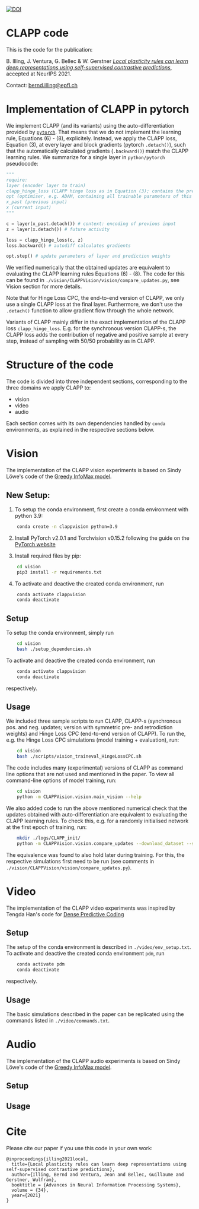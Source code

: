
[![DOI](https://zenodo.org/badge/DOI/10.5281/zenodo.5593214.svg)](https://doi.org/10.5281/zenodo.5593214)
<!-- Should be updated with new release! Please check -->

# CLAPP code

This is the code for the publication:

B. Illing, J. Ventura, G. Bellec & W. Gerstner
[*Local plasticity rules can learn deep representations using self-supervised contrastive predictions*](https://arxiv.org/abs/2010.08262), accepted at NeurIPS 2021.

Contact:
[bernd.illing@epfl.ch](mailto:bernd.illing@epfl.ch)

# Implementation of CLAPP in pytorch

We implement CLAPP (and its variants) using the auto-differentiation provided by [`pytorch`](https://pytorch.org). That means that we do not implement the learning rule, Equations (6) - (8), explicitely. Instead, we apply the CLAPP loss, Equation (3), at every layer and block gradients (pytorch `.detach()`), such that the automatically calculated gradients (`.backward()`) match the CLAPP learning rules. We summarize for a single layer in `python/pytorch` pseudocode:

```python
""" 
require:
layer (encoder layer to train)
clapp_hinge_loss (CLAPP hinge loss as in Equation (3); contains the prediction weights)
opt (optimiser, e.g. ADAM, containing all trainable parameters of this layer)
x_past (previous input)
x (current input)
"""

c = layer(x_past.detach()) # context: encoding of previous input
z = layer(x.detach()) # future activity

loss = clapp_hinge_loss(c, z)
loss.backward() # autodiff calculates gradients

opt.step() # update parameters of layer and prediction weights
```

We verified numerically that the obtained updates are equivalent to evaluating the CLAPP learning rules Equations (6) - (8). The code for this can be found in `./vision/CLAPPVision/vision/compare_updates.py`, see Vision section for more details.

Note that for Hinge Loss CPC, the end-to-end version of CLAPP, we only use a single CLAPP loss at the final layer. Furthermore, we don't use the `.detach()` function to allow gradient flow through the whole network. 

Variants of CLAPP mainly differ in the exact implementation of the CLAPP loss `clapp_hinge_loss`. E.g. for the synchronous version CLAPP-s, the CLAPP loss adds the contribution of negative and positive sample at every step, instead of sampling with 50/50 probability as in CLAPP.


# Structure of the code

The code is divided into three independent sections, corresponding to the three domains we apply CLAPP to:

* vision
* video
* audio

Each section comes with its own dependencies handled by `conda` environments, as explained in the respective sections below.

# Vision

The implementation of the CLAPP vision experiments is based on Sindy Löwe's code of the [Greedy InfoMax model](https://github.com/loeweX/Greedy_InfoMax).

## New Setup:

1. To setup the conda environment, first create a conda environment with python 3.9:
```bash
    conda create -n clappvision python=3.9
```

2. Install PyTorch v2.0.1 and Torchvision v0.15.2 following the guide on the [PyTorch website](https://pytorch.org/get-started/previous-versions/)

3. Install required files by pip:
```bash
    cd vision
    pip3 install -r requirements.txt
```
4. To activate and deactive the created conda environment, run

```bash
    conda activate clappvision
    conda deactivate
```

## Setup

To setup the conda environment, simply run

```bash
    cd vision
    bash ./setup_dependencies.sh
```

To activate and deactive the created conda environment, run

```bash
    conda activate clappvision
    conda deactivate
```

respectively. 

## Usage

We included three sample scripts to run CLAPP, CLAPP-s (synchronous pos. and neg. updates; version with symmetric pre- and retrodiction weights) and Hinge Loss CPC (end-to-end version of CLAPP). To run the, e.g. the Hinge Loss CPC simulations (model training + evaluation), run:

```bash
    cd vision
    bash ./scripts/vision_traineval_HingeLossCPC.sh
```

The code includes many (experimental) versions of CLAPP as command line options that are not used and mentioned in the paper. To view all command-line options of model training, run:

```bash
    cd vision
    python -m CLAPPVision.vision.main_vision --help
```

We also added code to run the above mentioned numerical check that the updates obtained with auto-differentiation are equivalent to evaluating the CLAPP learning rules. To check this, e.g. for a randomly initialised network at the first epoch of training, run:

```bash
    mkdir ./logs/CLAPP_init/
    python -m CLAPPVision.vision.compare_updates --download_dataset --save_dir CLAPP_init --encoder_type 'vgg_like' --model_splits 6 --train_module 6 --contrast_mode 'hinge' --num_epochs 1 --negative_samples 1 --sample_negs_locally --sample_negs_locally_same_everywhere --start_epoch 0 --model_path ./logs/CLAPP_init/ --save_vars_for_update_calc 3 --batch_size 4
```

The equivalence was found to also hold later during training. For this, the respective simulations first need to be run (see comments in `./vision/CLAPPVision/vision/compare_updates.py`). 

# Video

The implementation of the CLAPP video experiments was inspired by Tengda Han's code for [Dense Predictive Coding](https://github.com/TengdaHan/DPC)

## Setup

The setup of the conda environment is described in `./video/env_setup.txt`. To activate and deactive the created conda environment `pdm`, run

```bash
    conda activate pdm
    conda deactivate
```

respectively.

## Usage

The basic simulations described in the paper can be replicated using the commands listed in `./video/commands.txt`.


# Audio

The implementation of the CLAPP audio experiments is based on Sindy Löwe's code of the [Greedy InfoMax model](https://github.com/loeweX/Greedy_InfoMax).

<!-- GUILLAUME: Your instructions go here. Please publish release after updating; this should trigger zenodo to update the link of the DOI -->

## Setup

## Usage

# Cite

Please cite our paper if you use this code in your own work:

```
@inproceedings{illing2021local,
  title={Local plasticity rules can learn deep representations using self-supervised contrastive predictions},
  author={Illing, Bernd and Ventura, Jean and Bellec, Guillaume and Gerstner, Wulfram},
  booktitle = {Advances in Neural Information Processing Systems},
  volume = {34},
  year={2021}
}
```
